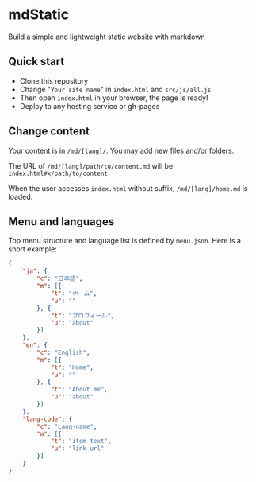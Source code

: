 # mdStatic

Build a simple and lightweight static website with markdown

## Quick start

+ Clone this repository
+ Change "`Your site name`" in `index.html` and `src/js/all.js`
+ Then open `index.html` in your browser, the page is ready!
+ Deploy to any hosting service or gh-pages

## Change content

Your content is in `/md/[lang]/`. You may add new files and/or folders.

The URL of `/md/[lang]/path/to/content.md` will be `index.html#x/path/to/content`

When the user accesses `index.html` without suffix, `/md/[lang]/home.md` is loaded.

## Menu and languages

Top menu structure and language list is defined by `menu.json`. Here is a short example:

```json
{
    "ja": {
        "c": "日本語",
        "m": [{
            "t": "ホーム",
            "u": ""
        }, {
            "t": "プロフィール",
            "u": "about"
        }]
    },
    "en": {
        "c": "English",
        "m": [{
            "t": "Home",
            "u": ""
        }, {
            "t": "About me",
            "u": "about"
        }]
    },
    "lang-code": {
        "c": "Lang-name",
        "m": [{
            "t": "item text",
            "u": "link url"
        }]
    }
}
```